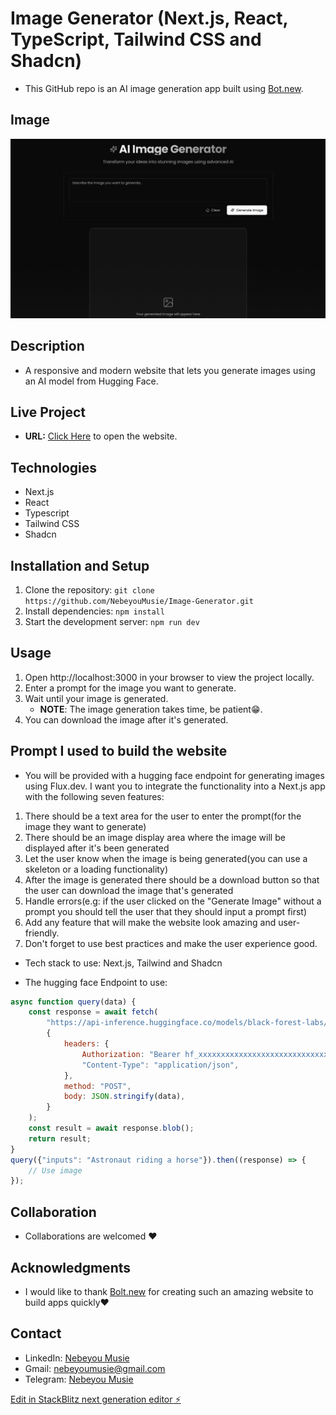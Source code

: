 # Image Generator (Next.js, React, TypeScript, Tailwind CSS and Shadcn)

- This GitHub repo is an AI image generation app built using [Bot.new](https://bolt.new/).

## Image

![image generation website](/public/images/imagegen.png)

## Description

- A responsive and modern website that lets you generate images using an AI model from Hugging Face. 

## Live Project

- **URL:** [Click Here](https://image-generator-delta-ochre.vercel.app/) to open the website.

## Technologies

- Next.js
- React
- Typescript
- Tailwind CSS
- Shadcn

## Installation and Setup

1. Clone the repository: `git clone https://github.com/NebeyouMusie/Image-Generator.git`
2. Install dependencies: `npm install`
3. Start the development server: `npm run dev`

## Usage

1. Open http://localhost:3000 in your browser to view the project locally.
2. Enter a prompt for the image you want to generate.
3. Wait until your image is generated.
   - **NOTE**: The image generation takes time, be patient😁.
4. You can download the image after it's generated.

## Prompt I used to build the website

- You will be provided with a hugging face endpoint for generating images using Flux.dev. I want you to integrate the functionality into a Next.js app with the following seven features:

1. There should be a text area for the user to enter the prompt(for the image they want to generate)
2. There should be an image display area where the image will be displayed after it's been generated
3. Let the user know when the image is being generated(you can use a skeleton or a loading functionality)
4. After the image is generated there should be a download button so that the user can download the image that's generated
5. Handle errors(e.g: if the user clicked on the "Generate Image" without a prompt you should tell the user that they should input a prompt first)
6. Add any feature that will make the website look amazing and user-friendly.
7. Don't forget to use best practices and make the user experience good.
- Tech stack to use: Next.js, Tailwind and Shadcn

- The hugging face Endpoint to use:
  
```javascript
async function query(data) {
    const response = await fetch(
        "https://api-inference.huggingface.co/models/black-forest-labs/FLUX.1-dev",
        {
            headers: {
                Authorization: "Bearer hf_xxxxxxxxxxxxxxxxxxxxxxxxxxxxxxxxx",
                "Content-Type": "application/json",
            },
            method: "POST",
            body: JSON.stringify(data),
        }
    );
    const result = await response.blob();
    return result;
}
query({"inputs": "Astronaut riding a horse"}).then((response) => {
    // Use image
});
```

## Collaboration
- Collaborations are welcomed ❤️

## Acknowledgments
 - I would like to thank [Bolt.new](https://bolt.new/) for creating such an amazing website to build apps quickly❤️
   
## Contact
 - LinkedIn: [Nebeyou Musie](https://www.linkedin.com/in/nebeyou-musie)
 - Gmail: nebeyoumusie@gmail.com
 - Telegram: [Nebeyou Musie](https://t.me/NebeyouMusie)

[Edit in StackBlitz next generation editor ⚡️](https://stackblitz.com/~/github.com/NebeyouMusie/Image-Generator)

